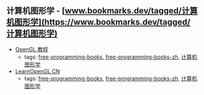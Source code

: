 计算机图形学 - [www.bookmarks.dev/tagged/计算机图形学](https://www.bookmarks.dev/tagged/计算机图形学) 
---
* [OpenGL 教程](https://github.com/zilongshanren/opengl-tutorials)
    * tags: [free-programming-books](../tags/free-programming-books.md), [free-programming-books-zh](../tags/free-programming-books-zh.md), [计算机图形学](../tags/计算机图形学.md)
* [LearnOpenGL CN](https://learnopengl-cn.github.io)
    * tags: [free-programming-books](../tags/free-programming-books.md), [free-programming-books-zh](../tags/free-programming-books-zh.md), [计算机图形学](../tags/计算机图形学.md)
